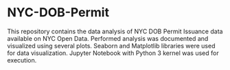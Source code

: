# NYC-DOB-Permit
This repository contains the data analysis of NYC DOB Permit Issuance data available on NYC Open Data.
Performed analysis was documented and visualized using several plots.
Seaborn and Matplotlib libraries were used for data visualization.
Jupyter Notebook with Python 3 kernel was used for execution.
